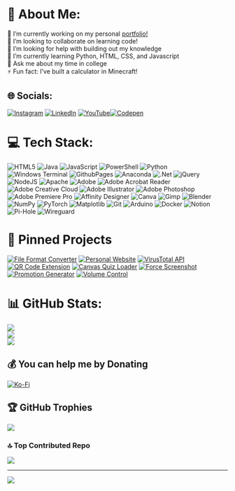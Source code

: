 # 💫 About Me:
🔭 I’m currently working on my personal <a href="https://gnh.one" target="_blank">portfolio!</a><br>👯 I’m looking to collaborate on learning code!<br>🤝 I’m looking for help with building out my knowledge<br>🌱 I’m currently learning Python, HTML, CSS, and Javascript<br>💬 Ask me about my time in college<br>⚡ Fun fact: I’ve built a calculator in Minecraft!


## 🌐 Socials:
[![Instagram](https://img.shields.io/badge/Instagram-%23E4405F.svg?logo=Instagram&logoColor=white)](https://instagram.com/grantnhendricks) [![LinkedIn](https://img.shields.io/badge/LinkedIn-%230077B5.svg?logo=linkedin&logoColor=white)](https://linkedin.com/in/grant-hendricks-b94a52280) [![YouTube](https://img.shields.io/badge/YouTube-%23FF0000.svg?logo=YouTube&logoColor=white)](https://youtube.com/@gnh)[![Codepen](https://img.shields.io/badge/Codepen-000000?style=for-the-badge&logo=codepen&logoColor=white)](https://codepen.io/gnhen) 

# 💻 Tech Stack:
![HTML5](https://img.shields.io/badge/html5-%23E34F26.svg?style=for-the-badge&logo=html5&logoColor=white) ![Java](https://img.shields.io/badge/java-%23ED8B00.svg?style=for-the-badge&logo=openjdk&logoColor=white) ![JavaScript](https://img.shields.io/badge/javascript-%23323330.svg?style=for-the-badge&logo=javascript&logoColor=%23F7DF1E) ![PowerShell](https://img.shields.io/badge/PowerShell-%235391FE.svg?style=for-the-badge&logo=powershell&logoColor=white) ![Python](https://img.shields.io/badge/python-3670A0?style=for-the-badge&logo=python&logoColor=ffdd54) ![Windows Terminal](https://img.shields.io/badge/Windows%20Terminal-%234D4D4D.svg?style=for-the-badge&logo=windows-terminal&logoColor=white) ![GithubPages](https://img.shields.io/badge/github%20pages-121013?style=for-the-badge&logo=github&logoColor=white) ![Anaconda](https://img.shields.io/badge/Anaconda-%2344A833.svg?style=for-the-badge&logo=anaconda&logoColor=white) ![.Net](https://img.shields.io/badge/.NET-5C2D91?style=for-the-badge&logo=.net&logoColor=white) ![jQuery](https://img.shields.io/badge/jquery-%230769AD.svg?style=for-the-badge&logo=jquery&logoColor=white) ![NodeJS](https://img.shields.io/badge/node.js-6DA55F?style=for-the-badge&logo=node.js&logoColor=white) ![Apache](https://img.shields.io/badge/apache-%23D42029.svg?style=for-the-badge&logo=apache&logoColor=white) ![Adobe](https://img.shields.io/badge/adobe-%23FF0000.svg?style=for-the-badge&logo=adobe&logoColor=white) ![Adobe Acrobat Reader](https://img.shields.io/badge/Adobe%20Acrobat%20Reader-EC1C24.svg?style=for-the-badge&logo=Adobe%20Acrobat%20Reader&logoColor=white) ![Adobe Creative Cloud](https://img.shields.io/badge/Adobe%20Creative%20Cloud-DA1F26.svg?style=for-the-badge&logo=Adobe%20Creative%20Cloud&logoColor=white) ![Adobe Illustrator](https://img.shields.io/badge/adobe%20illustrator-%23FF9A00.svg?style=for-the-badge&logo=adobe%20illustrator&logoColor=white) ![Adobe Photoshop](https://img.shields.io/badge/adobe%20photoshop-%2331A8FF.svg?style=for-the-badge&logo=adobe%20photoshop&logoColor=white) ![Adobe Premiere Pro](https://img.shields.io/badge/Adobe%20Premiere%20Pro-9999FF.svg?style=for-the-badge&logo=Adobe%20Premiere%20Pro&logoColor=white) ![Affinity Designer](https://img.shields.io/badge/affinity%20desginer-%231B72BE.svg?style=for-the-badge&logo=affinity-designer&logoColor=white) ![Canva](https://img.shields.io/badge/Canva-%2300C4CC.svg?style=for-the-badge&logo=Canva&logoColor=white) ![Gimp](https://img.shields.io/badge/Gimp-657D8B?style=for-the-badge&logo=gimp&logoColor=FFFFFF) ![Blender](https://img.shields.io/badge/blender-%23F5792A.svg?style=for-the-badge&logo=blender&logoColor=white) ![NumPy](https://img.shields.io/badge/numpy-%23013243.svg?style=for-the-badge&logo=numpy&logoColor=white) ![PyTorch](https://img.shields.io/badge/PyTorch-%23EE4C2C.svg?style=for-the-badge&logo=PyTorch&logoColor=white) ![Matplotlib](https://img.shields.io/badge/Matplotlib-%23ffffff.svg?style=for-the-badge&logo=Matplotlib&logoColor=black) ![Git](https://img.shields.io/badge/git-%23F05033.svg?style=for-the-badge&logo=git&logoColor=white) ![Arduino](https://img.shields.io/badge/-Arduino-00979D?style=for-the-badge&logo=Arduino&logoColor=white) ![Docker](https://img.shields.io/badge/docker-%230db7ed.svg?style=for-the-badge&logo=docker&logoColor=white) ![Notion](https://img.shields.io/badge/Notion-%23000000.svg?style=for-the-badge&logo=notion&logoColor=white) ![Pi-Hole](https://img.shields.io/badge/pihole-%2396060C.svg?style=for-the-badge&logo=pi-hole&logoColor=white) ![Wireguard](https://img.shields.io/badge/wireguard-%2388171A.svg?style=for-the-badge&logo=wireguard&logoColor=white)
# 📌 Pinned Projects
[![File Format Converter](https://img.shields.io/badge/File%20Format%20Converter-0Sf840)](https://github.com/gnhen/File-Converter)
[![Personal Website](https://img.shields.io/badge/Personal%20Website-fa0101)](https://github.com/gnhen/personalWebsite)
[![VirusTotal API](https://img.shields.io/badge/VirusTotal%20API-0000ff)](https://github.com/gnhen/virusTotalAPI) 
[![QR Code Extension](https://img.shields.io/badge/QR%20Code%20Extension-0ac16f)](https://github.com/gnhen/qrCodeExtension) 
[![Canvas Quiz Loader](https://img.shields.io/badge/Canvas%20Quiz%20Loader-c1c612)](https://github.com/gnhen/canvasQuizLoader) 
[![Force Screenshot](https://img.shields.io/badge/Force%20Screenshot-0dd0c3)](https://github.com/gnhen/forceScreenshot) 
[![Promotion Generator](https://img.shields.io/badge/Promotion%20Generator-fe7000)](https://github.com/gnhen/linkPhoto)
[![Volume Control](https://img.shields.io/badge/Volume%20Control-fe00e7)](https://github.com/gnhen/volumeControl)
# 📊 GitHub Stats:
![](https://github-readme-stats.vercel.app/api?username=gnhen&theme=dark&hide_border=false&include_all_commits=true&count_private=false)<br/>
![](https://github-readme-streak-stats.herokuapp.com/?user=gnhen&theme=dark&hide_border=false)<br/>
![](https://github-readme-stats.vercel.app/api/top-langs/?username=gnhen&theme=dark&hide_border=false&include_all_commits=true&count_private=false&layout=compact)

## 💰 You can help me by Donating
  [![Ko-Fi](https://img.shields.io/badge/Ko--fi-F16061?style=for-the-badge&logo=ko-fi&logoColor=white)](https://ko-fi.com/gnhen) 

## 🏆 GitHub Trophies
![](https://github-profile-trophy.vercel.app/?username=gnhen&theme=radical&no-frame=false&no-bg=true&margin-w=4)

### 🔝 Top Contributed Repo
![](https://github-contributor-stats.vercel.app/api?username=gnhen&limit=5&theme=dark&combine_all_yearly_contributions=true)

---
[![](https://visitcount.itsvg.in/api?id=gnhen&icon=0&color=0)](https://visitcount.itsvg.in)

<!-- Proudly created with GPRM ( https://gprm.itsvg.in ) -->
